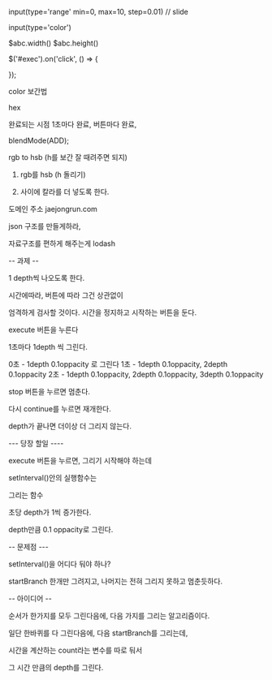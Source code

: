 

input(type='range' min=0, max=10, step=0.01)    // slide

input(type='color')

$abc.width() $abc.height()

$('#exec').on('click', () => {
	
});






color 보간법

hex


완료되는 시점 1초마다 완료, 버튼마다 완료,

blendMode(ADD);



rgb to hsb (h를 보간 잘 때려주면 되지)

1. rgb를 hsb (h 돌리기)

2. 사이에 칼라를 더 넣도록 한다.




도메인 주소
jaejongrun.com



json 구조를 만들게하라,

자료구조를 편하게 해주는게 lodash







-- 과제 --

1 depth씩 나오도록 한다.

시간에따라, 버튼에 따라 그건 상관없이

엄격하게 검사할 것이다.
시간을 정지하고 시작하는 버튼을 둔다.



execute 버튼을 누른다

1초마다 1depth 씩 그린다.

0초 - 1depth 0.1oppacity 로 그린다
1초 - 1depth 0.1oppacity, 2depth 0.1oppacity
2초 - 1depth 0.1oppacity, 2depth 0.1oppacity, 3depth 0.1oppacity

stop 버튼을 누르면 멈춘다. 

다시 continue를 누르면 재개한다.

depth가 끝나면 더이상 더 그리지 않는다.



--- 당장 할일 ----

execute 버튼을 누르면, 그리기 시작해야 하는데

setInterval()안의 실행함수는

그리는 함수

초당 depth가 1씩 증가한다.

depth만큼 0.1 oppacity로 그린다.




-- 문제점 ---

setInterval()을 어디다 둬야 하나?

startBranch 한개만 그려지고, 나머지는 전혀 그리지 못하고 멈춘듯하다.


-- 아이디어 --

순서가 한가지를 모두 그린다음에, 다음 가지를 그리는 알고리즘이다.

일단 한바퀴를 다 그린다음에, 다음 startBranch를 그리는데,


시간을 계산하는 count라는 변수를 따로 둬서

그 시간 만큼의 depth를 그린다.














